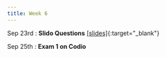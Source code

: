 ```yaml
---
title: Week 6
---
```


Sep 23rd
: **Slido Questions** [\[slides\]](https://docs.google.com/presentation/d/1FSujiM8mKxxfx2sJZhsP-qDxJ4ukieE7swqP9u5yH0c/edit?usp=sharing){:target="\_blank"}


Sep 25th
: **Exam 1 on Codio** 
